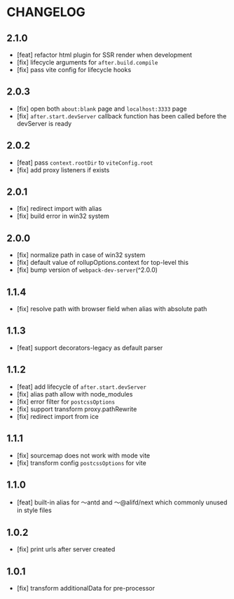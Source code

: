 # CHANGELOG

## 2.1.0

- [feat] refactor html plugin for SSR render when development
- [fix] lifecycle arguments for `after.build.compile`
- [fix] pass vite config for lifecycle hooks

## 2.0.3

- [fix] open both `about:blank` page and `localhost:3333` page
- [fix] `after.start.devServer` callback function has been called before the devServer is ready

## 2.0.2

- [feat] pass `context.rootDir` to `viteConfig.root`
- [fix] add proxy listeners if exists

## 2.0.1

- [fix] redirect import with alias
- [fix] build error in win32 system

## 2.0.0

- [fix] normalize path in case of win32 system
- [fix] default value of rollupOptions.context for top-level this
- [fix] bump version of `webpack-dev-server`(^2.0.0)

## 1.1.4

- [fix] resolve path with browser field when alias with absolute path

## 1.1.3

- [feat] support decorators-legacy as default parser

## 1.1.2

- [feat] add lifecycle of `after.start.devServer`
- [fix] alias path allow with node_modules
- [fix] error filter for `postcssOptions` 
- [fix] support transform proxy.pathRewrite
- [fix] redirect import from ice

## 1.1.1

- [fix] sourcemap does not work with mode vite
- [fix] transform config `postcssOptions` for vite

## 1.1.0

- [feat] built-in alias for ～antd and ～@alifd/next which commonly unused in style files

## 1.0.2

- [fix] print urls after server created

## 1.0.1

- [fix] transform additionalData for pre-processor